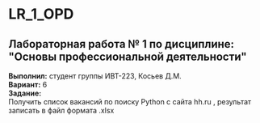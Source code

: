 # LR_1_OPD  
## Лабораторная работа № 1 по дисциплине: "Основы профессиональной деятельности"  
**Выполнил:** студент группы ИВТ-223, Косьев Д.М.  
**Вариант:** 6  
**Задание:**  
Получить список вакансий по поиску Python с сайта hh.ru , результат записать в файл формата .xlsx  

